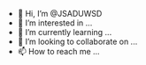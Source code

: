 - 👋 Hi, I’m @JSADUWSD
- 👀 I’m interested in ...
- 🌱 I’m currently learning ...
- 💞️ I’m looking to collaborate on ...
- 📫 How to reach me ...

<!---
JSADUWSD/JSADUWSD is a ✨ special ✨ repository because its `README.md` (this file) appears on your GitHub profile.
You can click the Preview link to take a look at your changes.
--->
